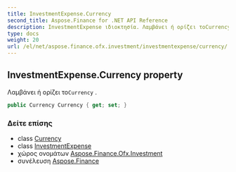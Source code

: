 ```yaml
---
title: InvestmentExpense.Currency
second_title: Aspose.Finance for .NET API Reference
description: InvestmentExpense ιδιοκτησία. Λαμβάνει ή ορίζει τοCurrency .
type: docs
weight: 20
url: /el/net/aspose.finance.ofx.investment/investmentexpense/currency/
---
```

## InvestmentExpense.Currency property

Λαμβάνει ή ορίζει το`Currency` .

```csharp
public Currency Currency { get; set; }
```

### Δείτε επίσης

* class [Currency](../../../aspose.finance.ofx/currency/)
* class [InvestmentExpense](../)
* χώρος ονομάτων [Aspose.Finance.Ofx.Investment](../../investmentexpense/)
* συνέλευση [Aspose.Finance](../../../)


